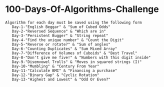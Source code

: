 # 100-Days-Of-Algorithms-Challenge
    Algorithm for each day must be saved using the following form
       Day-1-"English Beggar" & "Sum of Cubed Odds"
       Day-2-"Reversed Sequence" & "Which are in"
       Day-3-"Persistent Bugger" & "String repeat"
       Day-4-"Find the unique number" & "Count the Digit" 
       Day-5-"Reverse or rotate?" & "Sum of angles"  
       Day-6-"Counting Duplicates" & "Sum Mixed Array"   
       Day-7-"Difference of Volumes of Cuboids" & "Best Travel"   
       Day-8-"Don't give me five!" & "Numbers with this digit inside"   
       Day-9-"Disemvowel Trolls" & "Moves in squared strings (I)"  
       Day-10-"Mumbling" & "Century From Year"  
       Day-11-"Calculate BMI" & "Financing a purchase"
       Day-12-"Binary Gap" & "Cyclic Rotation"
       Day-13-"Highest and Lowest" & "Odd Or Even?"
